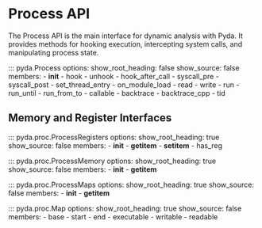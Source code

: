 # Process API

The Process API is the main interface for dynamic analysis with Pyda. It provides methods for hooking execution, intercepting system calls, and manipulating process state.

::: pyda.Process
    options:
      show_root_heading: false
      show_source: false
      members:
        - __init__
        - hook
        - unhook
        - hook_after_call
        - syscall_pre
        - syscall_post
        - set_thread_entry
        - on_module_load
        - read
        - write
        - run
        - run_until
        - run_from_to
        - callable
        - backtrace
        - backtrace_cpp
        - tid

## Memory and Register Interfaces

::: pyda.proc.ProcessRegisters
    options:
      show_root_heading: true
      show_source: false
      members:
        - __init__
        - __getitem__
        - __setitem__
        - has_reg

::: pyda.proc.ProcessMemory
    options:
      show_root_heading: true
      show_source: false
      members:
        - __init__
        - __getitem__

::: pyda.proc.ProcessMaps
    options:
      show_root_heading: true
      show_source: false
      members:
        - __init__
        - __getitem__

::: pyda.proc.Map
    options:
      show_root_heading: true
      show_source: false
      members:
        - base
        - start
        - end
        - executable
        - writable
        - readable 
